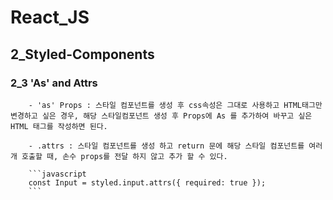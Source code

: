 # React_JS

## 2_Styled-Components
 ### 2_3 'As' and Attrs
        - 'as' Props : 스타일 컴포넌트를 생성 후 css속성은 그대로 사용하고 HTML태그만 변경하고 싶은 경우, 해당 스타일컴포넌트 생성 후 Props에 As 를 추가하여 바꾸고 싶은 HTML 태그를 작성하면 된다.

        - .attrs : 스타일 컴포넌트를 생성 하고 return 문에 해당 스타일 컴포넌트를 여러개 호출할 때, 손수 props를 전달 하지 않고 추가 할 수 있다.

        ```javascript
        const Input = styled.input.attrs({ required: true });
        ```

